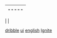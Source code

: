 |-----|
|----
|
|

[dribble](https://dribbble.com/shots/11485005-Lastiche-mobile-game-user-interface)
[ui](https://sujeitoprogramador.com/designinterfaces/)
[english](https://www.fluencyhackers.com.br/convite/obrigado)
[Ignite](https://pages.rocketseat.com.br/ignite)
